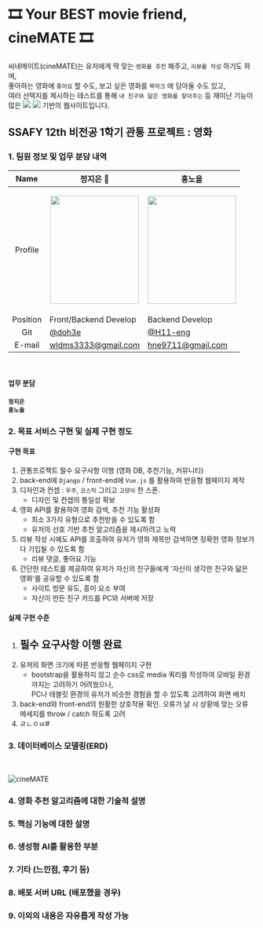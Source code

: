 # 🎞 Your BEST movie friend, cineMATE 🎞

<div>씨네메이트(cineMATE)는 유저에게 딱 맞는 <code>영화를 추천</code> 해주고, <code>리뷰를 작성</code> 하기도 하며,<br>
  좋아하는 영화에 <code>좋아요</code> 할 수도, 보고 싶은 영화를 <code>북마크</code> 에 담아둘 수도 있고,<br>
  여러 선택지를 제시하는 테스트를 통해 <code>내 친구와 닮은 영화를 찾아주는</code> 등 재미난 기능이 많은
  <img src="https://img.shields.io/badge/django-092E20?style=flat-square&logo=django&logoColor=white"> <img src="https://img.shields.io/badge/vue.js-4FC08D?style=flat-square&logo=vue.js&logoColor=white">
  기반의 웹사이트입니다.</div>

## SSAFY 12th 비전공 1학기 관통 프로젝트 : 영화


### 1. 팀원 정보 및 업무 분담 내역
|   Name   | 정지은 👑                         | 홍노을                                            | 
| :------: | ------------------------------------ | ------------------------------------------------- |
| Profile  |<p align="center"><img src="https://github.com/user-attachments/assets/49da79e2-1131-4e15-a7c2-dc04f29ca1e6" style="width:180px; height:220px; object-fit:cover;"></p>|<p align="center"><img src="https://github.com/user-attachments/assets/28c636e2-97ec-4302-acdb-f1fa9b8a4b8e" style="width:180px; height:220px; object-fit:cover;"></p>|
| Position | Front/Backend Develop  | Backend Develop                                  |
|   Git    | [@doh3e](https://github.com/doh3e) | [@H11-eng](https://github.com/H11-eng) |
|   E-mail    | wldms3333@gmail.com| hne9711@gmail.com|

<br>

#### 업무 분담
<div>
  <code><b>정지은</b></code>
</div>
<div>
  <code><b>홍노을</b></code>
</div>


### 2. 목표 서비스 구현 및 실제 구현 정도

<div>
  
  #### 구현 목표
  
  1. 관통프로젝트 필수 요구사항 이행 (영화 DB, 추천기능, 커뮤니티)
  2. back-end에 <code>Django</code> / front-end에 <code>Vue.js</code> 를 활용하여 반응형 웹페이지 제작
  3. 디자인과 컨셉 : <code>우주</code>, <code>코스믹</code> 그리고 <code>고양이</code> 한 스푼.
     - 디자인 및 컨셉의 통일성 확보
  4. 영화 API를 활용하여 영화 검색, 추천 기능 활성화
     - 최소 3가지 유형으로 추천받을 수 있도록 함
     - 유저의 선호 기반 추천 알고리즘을 제시하려고 노력
  5. 리뷰 작성 시에도 API를 호출하여 유저가 영화 제목만 검색하면 정확한 영화 정보가 다 기입될 수 있도록 함
     - 리뷰 댓글, 좋아요 기능
  6. 간단한 테스트를 제공하여 유저가 자신의 친구들에게 '자신이 생각한 친구와 닮은 영화'를 공유할 수 있도록 함
     - 사이트 방문 유도, 흥미 요소 부여
     - 자신이 만든 친구 카드를 PC와 서버에 저장

  #### 실제 구현 수준

  1. 필수 요구사항 이행 완료
     - 
  3. 유저의 화면 크기에 따른 반응형 웹페이지 구현
     - bootstrap을 활용하지 않고 순수 css로 media 쿼리를 작성하여 모바일 환경까지는 고려하기 어려웠으나,<br>
       PC나 태블릿 환경의 유저가 비슷한 경험을 할 수 있도록 고려하여 화면 배치
  4. back-end와 front-end의 원활한 상호작용 확인. 오류가 날 시 상황에 맞는 오류 메세지를 throw / catch 하도록 고려
  5. ㄹㄴㅇㄶ#


### 3. 데이터베이스 모델링(ERD)
<br>

![cineMATE](https://github.com/user-attachments/assets/cd5282aa-0938-4081-abc2-500f104d4403)



### 4. 영화 추천 알고리즘에 대한 기술적 설명
### 5. 핵심 기능에 대한 설명
### 6. 생성형 AI를 활용한 부분
### 7. 기타 (느낀점, 후기 등)
### 8. 배포 서버 URL (배포했을 경우)
### 9. 이외의 내용은 자유롭게 작성 가능
